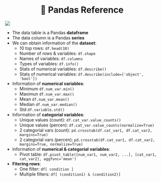 <h1 align="center">🐼 Pandas Reference</h1>


![](https://garrettgman.github.io/images/tidy-4.png)

- The data table is a Pandas **dataframe**
- The data column is a Pandas **series**
- We can obtain information of the **dataset**:
  - 10 top rows: `df.head(10)`
  - Number of rows & variables: `df.shape`
  - Names of variables: `df.columns`
  - Types of variables: `df.info()`
  - Stats of numerical variables: `df.describe()`
  - Stats of numerical variables: `df.describe(include=['object', 'bool'])`
- Information of **numerical variables**:
  - Minimum `df.num_var.min()`
  - Maximun `df.num_var.max()`
  - Mean `df.num_var.mean()`
  - Median `df.num_var.median()`
  - Std `df.variable.std()`
- Information of **categorial variables**:
  - Unique values (count): `df.cat_var.value_counts()`
  - Unique values (percen): `df.cat_var.value_counts(normalize=True)`
  - 2 categorial vars (count): `pd.crosstab(df.cat_var1, df.cat_var2, margins=True)`
  - 2 categorial vars (percen): `pd.crosstab(df.cat_var1, df.cat_var2, margins=True, normalize=True)`
- Information of **numerical & categorial variables**:
  - Pivot table: `df.pivot_table([num_var1, num_var2, ...], [cat_var1, cat_var2], aggfunc='mean')`
- **Fitering rows**:
  - One filter: `df[ condition ]`
  - Multiple filters: `df[ (condition1) & (condition2)]`
